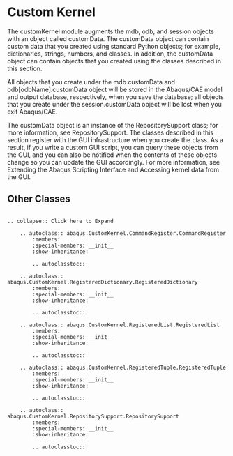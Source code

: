 # Custom Kernel

The customKernel module augments the mdb, odb, and session objects with an object called customData. The customData object can contain custom data that you created using standard Python objects; for example, dictionaries, strings, numbers, and classes. In addition, the customData object can contain objects that you created using the classes described in this section.

All objects that you create under the mdb.customData and odb\[odbName\].customData object will be stored in the Abaqus/CAE model and output database, respectively, when you save the database; all objects that you create under the session.customData object will be lost when you exit Abaqus/CAE.

The customData object is an instance of the RepositorySupport class; for more information, see RepositorySupport. The classes described in this section register with the GUI infrastructure when you create the class. As a result, if you write a custom GUI script, you can query these objects from the GUI, and you can also be notified when the contents of these objects change so you can update the GUI accordingly. For more information, see Extending the Abaqus Scripting Interface and Accessing kernel data from the GUI.

## Other Classes

```{eval-rst}

.. collapse:: Click here to Expand

    .. autoclass:: abaqus.CustomKernel.CommandRegister.CommandRegister
        :members:
        :special-members: __init__
        :show-inheritance:

        .. autoclasstoc::

    .. autoclass:: abaqus.CustomKernel.RegisteredDictionary.RegisteredDictionary
        :members:
        :special-members: __init__
        :show-inheritance:

        .. autoclasstoc::

    .. autoclass:: abaqus.CustomKernel.RegisteredList.RegisteredList
        :members:
        :special-members: __init__
        :show-inheritance:

        .. autoclasstoc::

    .. autoclass:: abaqus.CustomKernel.RegisteredTuple.RegisteredTuple
        :members:
        :special-members: __init__
        :show-inheritance:

        .. autoclasstoc::

    .. autoclass:: abaqus.CustomKernel.RepositorySupport.RepositorySupport
        :members:
        :special-members: __init__
        :show-inheritance:

        .. autoclasstoc::
```
